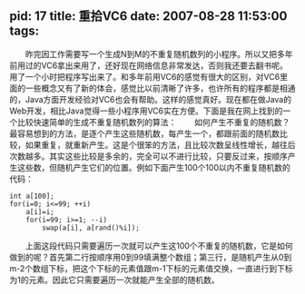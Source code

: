 pid: 17
title: 重拾VC6
date: 2007-08-28 11:53:00
tags:
---

&emsp;&emsp;昨完因工作需要写一个生成N到M的不重复随机数列的小程序。所以又把多年前用过的VC6拿出来用了，还好现在网络信息非常发达，否则我还要去翻书呢。用了一个小时把程序写出来了。和多年前用VC6的感觉有很大的区别，对VC6里面的一些概念又有了新的体会，感觉比以前清晰了许多，也许所有的程序都是相通的，Java方面开发经验对VC6也会有帮助。这样的感觉真好。现在都在做Java的Web开发，相比Java觉得一些小程序用VC6实在方便。下面是我在网上找到的一个比较快速简单的生成不重复随机数列的算法：
&emsp;&emsp;如何产生不重复的随机数？最容易想到的方法，是逐个产生这些随机数，每产生一个，都跟前面的随机数比较，如果重复，就重新产生。这是个很笨的方法，且比较次数呈线性增长，越往后次数越多。其实这些比较是多余的，完全可以不进行比较，只要反过来，按顺序产生这些数，但随机产生它们的位置。例如下面产生100个100以内不重复随机数的代码：
```	
int a[100];
for(i=0; i<=99; ++i) 
    a[i]=i;
    for(i=99; i>=1; --i) 
        swap(a[i], a[rand()%i]);
```
&emsp;&emsp;上面这段代码只需要遍历一次就可以产生这100个不重复的随机数，它是如何做到的呢？首先第二行按顺序用0到99填满整个数组；第三行，是随机产生从0到m-2个数组下标，把这个下标的元素值跟m-1下标的元素值交换，一直进行到下标为1的元素。因此它只需要遍历一次就能产生全部的随机数。